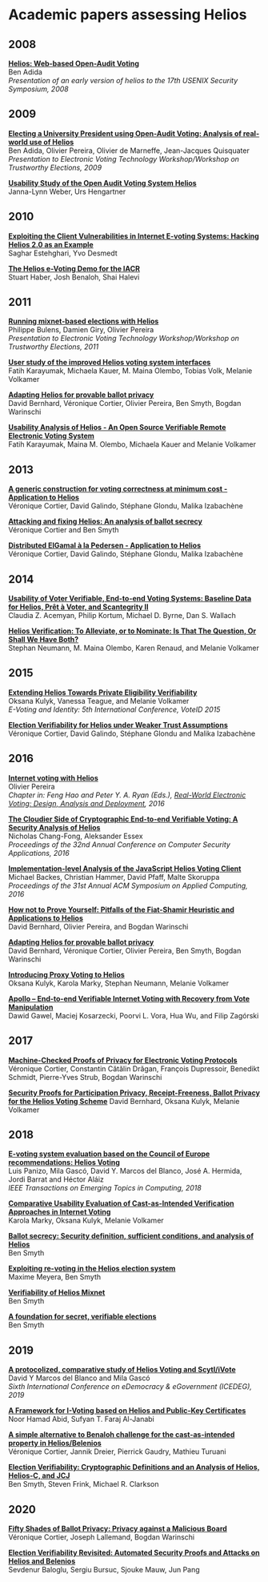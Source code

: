# Academic papers assessing Helios

## 2008
**[Helios: Web-based Open-Audit Voting](https://www.usenix.org/legacy/events/sec08/tech/full_papers/adida/adida.pdf)**  
Ben Adida  
*Presentation of an early version of helios to the 17th USENIX Security Symposium, 2008*

## 2009
**[Electing a University President using Open-Audit Voting: Analysis of real-world use of Helios](https://csrc.nist.gov/csrc/media/events/end-to-end-voting-system-workshop/documents/papers/demarneffe_papere2e.pdf)**    
Ben Adida, Olivier Pereira, Olivier de Marneffe, Jean-Jacques Quisquater  
*Presentation to Electronic Voting Technology Workshop/Workshop on Trustworthy Elections, 2009* 

**[Usability Study of the Open Audit Voting System Helios](https://pdfs.semanticscholar.org/ea31/b05c3c4cd0ba8d506531b554dc3a3f574e5e.pdf)**    
Janna-Lynn Weber, Urs Hengartner

## 2010
**[Exploiting the Client Vulnerabilities in Internet E-voting Systems: Hacking Helios 2.0 as an Example](https://www.usenix.org/legacy/events/evt/tech/full_papers/Estehghari.pdf)**   
Saghar Estehghari, Yvo Desmedt

**[The Helios e-Voting Demo for the IACR](https://www.iacr.org/elections/eVoting/heliosDemo.pdf)**   
Stuart Haber, Josh Benaloh, Shai Halevi

## 2011
**[Running mixnet-based elections with Helios](https://www.usenix.org/legacy/events/evtwote11/tech/final_files/Bulens.pdf)**  
Philippe Bulens, Damien Giry, Olivier Pereira  
*Presentation to Electronic Voting Technology Workshop/Workshop on Trustworthy Elections, 2011*

**[User study of the improved Helios voting system interfaces](https://www.researchgate.net/profile/Melanie_Volkamer/publication/262933761_User_Study_of_the_Improved_Helios_Voting_System_Interface/links/0f31753a802b532004000000/User-Study-of-the-Improved-Helios-Voting-System-Interface.pdf)**  
Fatih Karayumak, Michaela Kauer, M. Maina Olembo, Tobias Volk, Melanie Volkamer

**[Adapting Helios for provable ballot privacy](https://eprint.iacr.org/2016/756.pdf)**    
David Bernhard, Véronique Cortier, Olivier Pereira, Ben Smyth, Bogdan Warinschi

**[Usability Analysis of Helios - An Open Source Verifiable Remote Electronic Voting System](http://static.usenix.org/events/evtwote11/tech/final_files/Karayumak7-8-11.pdf)**  
Fatih Karayumak, Maina M. Olembo, Michaela Kauer and Melanie Volkamer

## 2013
**[A generic construction for voting correctness at minimum cost - Application to Helios](https://eprint.iacr.org/2013/177.pdf)**  
Véronique Cortier, David Galindo, Stéphane Glondu, Malika Izabachène  

**[Attacking and fixing Helios: An analysis of ballot secrecy](https://bensmyth.com/files/Smyth12-attacking-Helios.pdf)**  
Véronique Cortier and Ben Smyth  

**[Distributed ElGamal à la Pedersen - Application to Helios](https://izama.github.io/papers/CGGI13.pdf)**    
Véronique Cortier, David Galindo, Stéphane Glondu, Malika Izabachène


## 2014
**[Usability of Voter Verifiable, End-to-end Voting Systems: Baseline Data for Helios, Prêt à Voter, and Scantegrity II](https://www.usenix.org/system/files/conference/evtwote14/jets_0203-acemyan.pdf)**   
Claudia Z. Acemyan, Philip Kortum, Michael D. Byrne, Dan S. Wallach

**[Helios Verification: To Alleviate, or to Nominate: Is That The Question, Or Shall We Have Both?](https://www.researchgate.net/publication/262933494_Helios_Verification_To_Alleviate_or_to_Nominate_Is_That_The_Question_Or_Shall_We_Have_Both_to_appear)**    
Stephan Neumann, M. Maina Olembo, Karen Renaud, and Melanie Volkamer

## 2015
**[Extending Helios Towards Private Eligibility Verifiability](https://www.researchgate.net/publication/281526028_Extending_Helios_Towards_Private_Eligibility_Verifiability)**  
Oksana Kulyk, Vanessa Teague, and Melanie Volkamer  
*E-Voting and Identity: 5th International Conference, VoteID 2015*

**[Election Verifiability for Helios under Weaker Trust Assumptions](https://members.loria.fr/VCortier/files/Papers/ESORICS2014.pdf)**    
Véronique Cortier, David Galindo, Stéphane Glondu and Malika Izabachène

## 2016
**[Internet voting with Helios](https://pdfs.semanticscholar.org/84d2/477c92d054ca02cdcd79c7f6480b8984a53f.pdf?_ga=2.145867508.194133291.1556955935-1456367824.1555042003)**  
Olivier Pereira  
*Chapter in: Feng Hao and Peter Y. A. Ryan (Eds.), [Real-World Electronic Voting: Design, Analysis and Deployment](https://www.dcs.warwick.ac.uk/~fenghao/index.php?page=book), 2016*


**[The Cloudier Side of Cryptographic End-to-end Verifiable Voting: A Security Analysis of Helios](https://whisperlab.org/papers/Helios-ACSAC-16.pdf)**  
Nicholas Chang-Fong, Aleksander Essex  
*Proceedings of the 32nd Annual Conference on Computer Security Applications, 2016*


**[Implementation-level Analysis of the JavaScript Helios Voting Client](https://publications.cispa.saarland/500/1/skoruppa_sac2016.pdf)**  
Michael Backes, Christian Hammer, David Pfaff, Malte Skoruppa  
*Proceedings of the 31st Annual ACM Symposium on Applied Computing, 2016*

**[How not to Prove Yourself: Pitfalls of the Fiat-Shamir Heuristic and Applications to Helios](https://eprint.iacr.org/2016/771.pdf)**  
David Bernhard, Olivier Pereira, and Bogdan Warinschi  

**[Adapting Helios for provable ballot privacy](https://eprint.iacr.org/2016/756.pdf)**  
David Bernhard, Véronique Cortier, Olivier Pereira, Ben Smyth, Bogdan Warinschi  

**[Introducing Proxy Voting to Helios](https://www.google.com/url?sa=t&rct=j&q=&esrc=s&source=web&cd=2&ved=2ahUKEwjy6NGtkNLlAhXL6XMBHZrrAqYQFjABegQIBBAB&url=https%3A%2F%2Fpublikationen.bibliothek.kit.edu%2F1000081973%2F15444670&usg=AOvVaw0yJSpWfxCNSdiZ32xtFVqK)**    
Oksana Kulyk, Karola Marky, Stephan Neumann, Melanie Volkamer

**[Apollo – End-to-end Verifiable Internet Voting with Recovery from Vote Manipulation](https://eprint.iacr.org/2016/1037.pdf)**     
Dawid Gawel, Maciej Kosarzecki, Poorvi L. Vora, Hua Wu, and Filip Zagórski

## 2017

**[Machine-Checked Proofs of Privacy for Electronic Voting Protocols](https://ieeexplore.ieee.org/document/7958621)**    
Véronique Cortier, Constantin Cătălin Drăgan, François Dupressoir, Benedikt Schmidt, Pierre-Yves Strub, Bogdan Warinschi

**[Security Proofs for Participation Privacy, Receipt-Freeness, Ballot Privacy for the Helios Voting Scheme](https://publikationen.bibliothek.kit.edu/1000081999/16421070)**
David Bernhard, Oksana Kulyk, Melanie Volkamer

## 2018
**[E-voting system evaluation based on the Council of Europe recommendations: Helios Voting](https://www.researchgate.net/publication/329062508_E-voting_system_evaluation_based_on_the_Council_of_Europe_recommendations_Helios_Voting)**  
Luis Panizo, Mila Gascó, David Y. Marcos del Blanco, José A. Hermida, Jordi Barrat and Héctor Aláiz  
*IEEE Transactions on Emerging Topics in Computing, 2018*

**[Comparative Usability Evaluation of Cast-as-Intended Verification Approaches in Internet Voting](https://publikationen.bibliothek.kit.edu/1000082014)**  
Karola Marky, Oksana Kulyk, Melanie Volkamer

**[Ballot secrecy: Security definition, sufficient conditions, and analysis of Helios](https://eprint.iacr.org/2015/942.pdf)**    
Ben Smyth

**[Exploiting re-voting in the Helios election system](https://arxiv.org/pdf/1612.04099.pdf)**    
Maxime Meyera, Ben Smyth

**[Verifiability of Helios Mixnet](https://orbilu.uni.lu/bitstream/10993/35919/1/Smyth18-Verifiability-Helios-Mixnet.pdf)**     
Ben Smyth

**[A foundation for secret, verifiable elections](https://eprint.iacr.org/2018/225.pdf)**     
Ben Smyth

## 2019
**[A protocolized, comparative study of Helios Voting and Scytl/iVote](http://www.ctg.albany.edu/media/pubs/pdfs/A_Protocolized_Comparative_Study_of_Helios_Voting_and_Scytl_iVote.pdf)**  
David Y Marcos del Blanco and Mila Gascó  
*Sixth International Conference on eDemocracy & eGovernment (ICEDEG), 2019*

**[A Framework for I-Voting based on Helios and Public-Key Certificates](https://poseidon01.ssrn.com/delivery.php?ID=255100081087114095122126116015002023016039060039010087100115108070068085029100069022019117103061008030027113121016104103095072043075078051054004004098021099088123105003079016087010088025100024123089002122006004099076076012075100086124102083125086003027&EXT=pdf)**   
Noor Hamad Abid, Sufyan T. Faraj Al-Janabi

**[A simple alternative to Benaloh challenge for the cast-as-intended property in Helios/Belenios](https://hal.inria.fr/hal-02346420/document)**    
Véronique Cortier, Jannik Dreier, Pierrick Gaudry, Mathieu Turuani

**[Election Verifiability: Cryptographic Definitions and an Analysis of Helios, Helios-C, and JCJ](https://eprint.iacr.org/2015/233.pdf)**    
Ben Smyth, Steven Frink, Michael R. Clarkson

## 2020
**[Fifty Shades of Ballot Privacy: Privacy against a Malicious Board](https://eprint.iacr.org/2020/127.pdf)**      
Véronique Cortier, Joseph Lallemand, Bogdan Warinschi

**[Election Verifiability Revisited: Automated Security Proofs and Attacks on Helios and Belenios](https://eprint.iacr.org/2020/982.pdf)**     
Sevdenur Baloglu, Sergiu Bursuc, Sjouke Mauw, Jun Pang